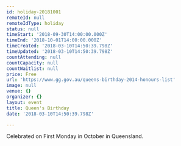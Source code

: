 ```yaml
---
id: holiday-20181001
remoteId: null
remoteIdType: holiday
status: null
timeStart: '2018-09-30T14:00:00.000Z'
timeEnd: '2018-10-01T14:00:00.000Z'
timeCreated: '2018-03-10T14:50:39.798Z'
timeUpdated: '2018-03-10T14:50:39.798Z'
countAttending: null
countCapacity: null
countWaitlist: null
price: Free
url: 'https://www.gg.gov.au/queens-birthday-2014-honours-list'
image: null
venue: {}
organizer: {}
layout: event
title: Queen's Birthday
date: '2018-03-10T14:50:39.798Z'

---
```

Celebrated on First Monday in October in Queensland.
